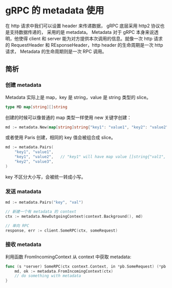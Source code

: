 # gRPC 的 metadata 使用

在 http 请求中我们可以设置 header 来传递数据， gRPC 底层采用 http2 协议也是支持数据传递的， 采用的是 metadata。 Metadata 对于 gRPC 本身来说透明，他使得 client 和 server 能为对方提供本次调用的信息。就像一次 http 请求的 RequestHeader 和 REsponseHeader，http header 的生命周期是一次 http 请求， Metadata 的生命周期则是一次 RPC 调用。

## 简析

### 创建 metadata

Metadata 实际上是 map，key 是 string，value 是 string 类型的 slice。

```go
type MD map[string][]string
```

创建的时候可以像普通的 map 类型一样使用 new 关键字创建：

```go
md := metadata.New(map[string]string{"key1": "value1", "key2": "value2"})
```

或者使用 Paris 创建，相同的 key 值会被组合成 slice。

```go
md := metadata.Pairs(
    "key1", "value1",
    "key1", "value2",   // "key1" will have map value []string{"val1", "val1-2"}
    "key2", "value3",
)
```

key 不区分大小写，会被统一转成小写。

### 发送 matadata

```go
md := metadata.Pairs("key", "val")

// 新建一个有 metadata 的 context
ctx := metadata.NewOutgoingContext(context.Background(), md)

// 单向 RPC
response, err := client.SomeRPC(ctx, someRequest)
```

### 接收 metadata

利用函数 FromIncomingContext 从 context 中获取 metadata:

```go
func (s *server) SomeRPC(ctx context.Context, in *pb.SomeRequest) (*pb.SomeResponse, err) {
    md, ok := metadata.FromIncomingContext(ctx)
    // do something with metadata
}
```
